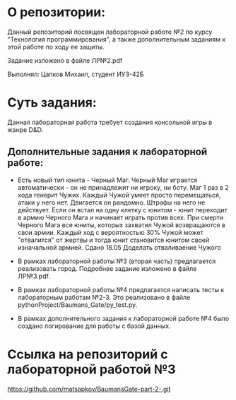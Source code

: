 # О репозитории:

Данный репозиторий посвящен  лабораторной работе №2 по курсу "Технология программирования", а также дополнительным заданиям к этой работе по ходу ее защиты.

Задание изложено в файле ЛР№2.pdf

Выполнял: Цапков Михаил, студент ИУ3-42Б

# Суть задания:

Данная лабораторная работа требует создания консольной игры в жанре D&D.

## Дополнительные задания к лабораторной работе:

- Есть новый тип юнита - Черный Маг. Черный Маг играется автоматически - он не принадлежит ни игроку, ни боту. Маг 1 раз в 2 хода генерит Чужих. Каждый Чужой умеет просто перемещаться, атаки у него нет. Двигается он рандомно. Штрафы на него не действует. Если он встал на одну клетку с юнитом - юнит переходит в армию Черного Мага и начинает играть против всех. При смерти Черного Мага все юниты, которых захватил Чужой возвращаются в свои армии. Каждый ход с вероятностью 30% Чужой может "отвалится" от жертвы и тогда юнит становится юнитом своей изначальной армией. Сдано 18.05 Доделать отваливаение Чужого

- В рамках лабораторной работы №3 (вторая часть) предлагается реализовать город. Подробнее задание изложено в файле ЛР№3.pdf.

- В рамках лабораторной работы №4 предлагается написать тесты к лабораторным работам №2-3. Это реализовано в файле pythonProject/Baumans_Gate/py_test.py.

- В рамках дополнительного задания к лабораторной работе №4 было создано логирование для работы с базой данных.


# Ссылка на репозиторий с лабораторной работой №3

https://github.com/matsapkov/BaumansGate-part-2-.git
